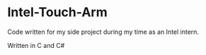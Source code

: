 # Intel-Touch-Arm
Code written for my side project during my time as an Intel intern.

Written in C and C#
